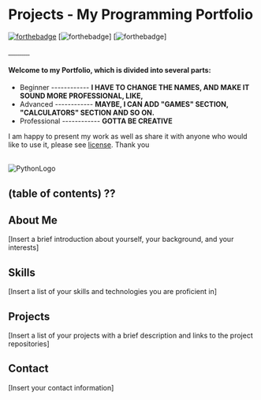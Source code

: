 # Projects - My Programming Portfolio

[![forthebadge](https://forthebadge.com/images/badges/made-with-python.svg)](https://www.python.org/)
[![forthebadge](https://forthebadge.com/images/badges/built-by-developers.svg)]
[![forthebadge](https://forthebadge.com/images/badges/built-with-love.svg)]
<br>



<p align="left">
  <a href="https://github.com/swissnx/Projects/releases/">
    <img alt="" src="https://img.shields.io/badge/Python-Projects-blue" />
   </a>
   <a href="">
    <img alt="" src="https://img.shields.io/badge/Python-Engineer-lightgrey" />
   </a>
   <a href="">
    <img alt="" src="https://img.shields.io/badge/-GitHub-black" />
   </a>
   <a href="">
    <img alt="" src="https://img.shields.io/badge/-Programming-brown" />
   </a>
   <a href="">
    <img alt="" src="" />
   </a>
   <a href="">
    <img alt="" src="" />
   </a>
   <a href="">
    <img alt="" src="" />
   </a>
   <a href="">
    <img alt="" src="" />
   </a>
   <a href="">
    <img alt="" src="" />
   </a>
   <a href="">
    <img alt="" src="" />
   </a>
   <a href="">
    <img alt="" src="" />
   </a>
   <a href="">
    <img alt="" src="" />
  </a>
</p>


#### Welcome to my Portfolio, which is divided into several parts:
 - Beginner                 ------------ **I HAVE TO CHANGE THE NAMES, AND MAKE IT SOUND MORE PROFESSIONAL, LIKE,**
 - Advanced                 ------------ **MAYBE, I CAN ADD "GAMES" SECTION, "CALCULATORS" SECTION AND SO ON.**
 - Professional             ------------ **GOTTA BE CREATIVE**

I am happy to present my work as well as share it with anyone who would like to use it, please see [license](https://github.com/swissnx/Projects/blob/main/LICENSE).
Thank you
<br>
<br>






![PythonLogo](https://user-images.githubusercontent.com/68494604/94645884-950ac780-030a-11eb-9c8f-40d9740fc6ad.gif)
<br>





## (table of contents) ??

## About Me
[Insert a brief introduction about yourself, your background, and your interests]

## Skills
[Insert a list of your skills and technologies you are proficient in]

## Projects
[Insert a list of your projects with a brief description and links to the project repositories]

## Contact
[Insert your contact information]










<br>
<br>
